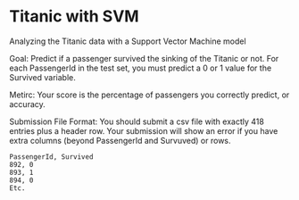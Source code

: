 # Titanic with SVM
Analyzing the Titanic data with a Support Vector Machine model

Goal: Predict if a passenger survived the sinking of the Titanic or not. For each PassengerId in the test set, you must predict a 0 or 1 value for the Survived variable.

 Metirc: Your score is the percentage of passengers you correctly predict, or accuracy.

 Submission File Format: You should submit a csv file with exactly 418 entries plus a header row. Your submission will show an error if you have extra columns (beyond PassengerId and Survuved) or rows.
 
	PassengerId, Survived
	892, 0
	893, 1
	894, 0
 	Etc.
